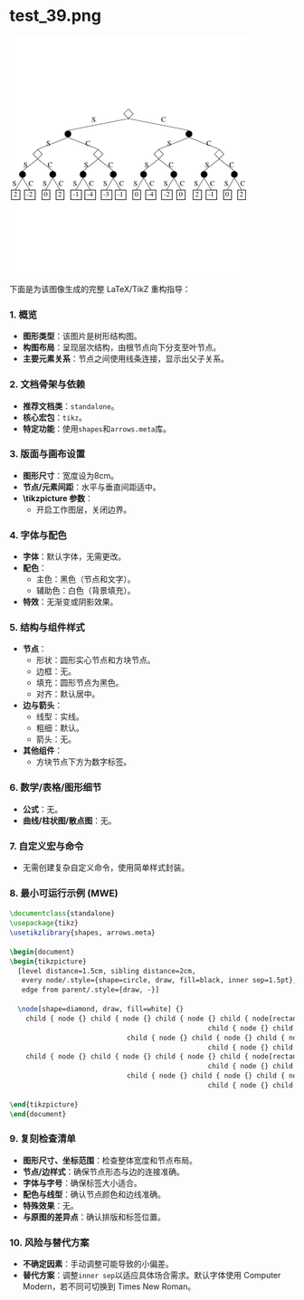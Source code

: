 # test_39.png

![test_39.png](../../../eval_dataset/images/test_39.png)

下面是为该图像生成的完整 LaTeX/TikZ 重构指导：

### 1. 概览
- **图形类型**：该图片是树形结构图。
- **构图布局**：呈现层次结构，由根节点向下分支至叶节点。
- **主要元素关系**：节点之间使用线条连接，显示出父子关系。

### 2. 文档骨架与依赖
- **推荐文档类**：`standalone`。
- **核心宏包**：`tikz`。
- **特定功能**：使用`shapes`和`arrows.meta`库。

### 3. 版面与画布设置
- **图形尺寸**：宽度设为8cm。
- **节点/元素间距**：水平与垂直间距适中。
- **\tikzpicture 参数**：
  - 开启工作图层，关闭边界。

### 4. 字体与配色
- **字体**：默认字体，无需更改。
- **配色**：
  - 主色：黑色（节点和文字）。
  - 辅助色：白色（背景填充）。
- **特效**：无渐变或阴影效果。

### 5. 结构与组件样式
- **节点**：
  - 形状：圆形实心节点和方块节点。
  - 边框：无。
  - 填充：圆形节点为黑色。
  - 对齐：默认居中。
- **边与箭头**：
  - 线型：实线。
  - 粗细：默认。
  - 箭头：无。
- **其他组件**：
  - 方块节点下方为数字标签。

### 6. 数学/表格/图形细节
- **公式**：无。
- **曲线/柱状图/散点图**：无。

### 7. 自定义宏与命令
- 无需创建复杂自定义命令，使用简单样式封装。

### 8. 最小可运行示例 (MWE)

```latex
\documentclass{standalone}
\usepackage{tikz}
\usetikzlibrary{shapes, arrows.meta}

\begin{document}
\begin{tikzpicture}
  [level distance=1.5cm, sibling distance=2cm,
   every node/.style={shape=circle, draw, fill=black, inner sep=1.5pt},
   edge from parent/.style={draw, -}]
  
  \node[shape=diamond, draw, fill=white] {}
    child { node {} child { node {} child { node {} child { node[rectangle, draw=none, fill=none] {2}}}
                                                 child { node {} child { node[rectangle, draw=none, fill=none] {-2}}}}
                             child { node {} child { node {} child { node[rectangle, draw=none, fill=none] {0}}}
                                                 child { node {} child { node[rectangle, draw=none, fill=none] {2}}}}}
    child { node {} child { node {} child { node {} child { node[rectangle, draw=none, fill=none] {0}}}
                                                 child { node {} child { node[rectangle, draw=none, fill=none] {-1}}}}
                             child { node {} child { node {} child { node[rectangle, draw=none, fill=none] {-4}}}
                                                 child { node {} child { node[rectangle, draw=none, fill=none] {-3}}}}};

\end{tikzpicture}
\end{document}
```

### 9. 复刻检查清单
- **图形尺寸、坐标范围**：检查整体宽度和节点布局。
- **节点/边样式**：确保节点形态与边的连接准确。
- **字体与字号**：确保标签大小适合。
- **配色与线型**：确认节点颜色和边线准确。
- **特殊效果**：无。
- **与原图的差异点**：确认排版和标签位置。

### 10. 风险与替代方案
- **不确定因素**：手动调整可能导致的小偏差。
- **替代方案**：调整`inner sep`以适应具体场合需求。默认字体使用 Computer Modern，若不同可切换到 Times New Roman。

